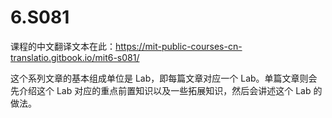 # 6.S081

课程的中文翻译文本在此：https://mit-public-courses-cn-translatio.gitbook.io/mit6-s081/

这个系列文章的基本组成单位是 Lab，即每篇文章对应一个 Lab。单篇文章则会先介绍这个 Lab 对应的重点前置知识以及一些拓展知识，然后会讲述这个 Lab 的做法。


 